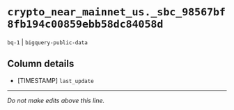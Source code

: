 # `crypto_near_mainnet_us._sbc_98567bf8fb194c00859ebb58dc84058d`
`bq-1` | `bigquery-public-data`

## Column details
* [TIMESTAMP] `last_update`

-------------------------------------------------------------------------------
*Do not make edits above this line.*

